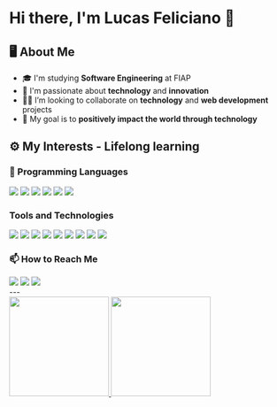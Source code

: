 # Hi there, I'm Lucas Feliciano 👋

## 🖥️ About Me
- 🎓 I'm studying **Software Engineering** at FIAP
- 💼 I'm passionate about **technology** and **innovation**
- 👨‍💻 I’m looking to collaborate on **technology** and **web development** projects
- 🚀 My goal is to **positively impact the world through technology**

## ⚙️ My Interests - Lifelong learning
### 🔧 Programming Languages 
<img src="https://cdn.jsdelivr.net/gh/devicons/devicon@latest/icons/c/c-original.svg" />
<img src="https://cdn.jsdelivr.net/gh/devicons/devicon@latest/icons/embeddedc/embeddedc-original.svg" />
<img src="https://cdn.jsdelivr.net/gh/devicons/devicon@latest/icons/javascript/javascript-original.svg" />
<img src="https://cdn.jsdelivr.net/gh/devicons/devicon@latest/icons/python/python-original.svg" />
<img src="https://cdn.jsdelivr.net/gh/devicons/devicon@latest/icons/azuresqldatabase/azuresqldatabase-original.svg" />          
<img src="https://cdn.jsdelivr.net/gh/devicons/devicon@latest/icons/php/php-original.svg" />

### Tools and Technologies
<img src="https://cdn.jsdelivr.net/gh/devicons/devicon@latest/icons/azure/azure-original.svg" />     
<img src="https://cdn.jsdelivr.net/gh/devicons/devicon@latest/icons/docker/docker-original.svg" />
<img src="https://cdn.jsdelivr.net/gh/devicons/devicon@latest/icons/arduino/arduino-original.svg" />
<img src="https://cdn.jsdelivr.net/gh/devicons/devicon@latest/icons/bash/bash-original.svg" />
<img src="https://cdn.jsdelivr.net/gh/devicons/devicon@latest/icons/git/git-original.svg" />          
<img src="https://cdn.jsdelivr.net/gh/devicons/devicon@latest/icons/notion/notion-original.svg" />
<img src="https://cdn.jsdelivr.net/gh/devicons/devicon@latest/icons/react/react-original.svg" />
<img src="https://cdn.jsdelivr.net/gh/devicons/devicon@latest/icons/vscode/vscode-original.svg" />
<img src="https://cdn.jsdelivr.net/gh/devicons/devicon@latest/icons/xd/xd-original.svg" />                           

### 📫 How to Reach Me
<div>
  <a href="https://music.youtube.com/channel/UCfK1n53Tq9pkhQJdpSblkbQ?si=UpnUZ1wYLlJWQWyf)" target="_blank"><img loading="lazy" src="https://img.shields.io/badge/YouTube-FF0000?style=for-the-badge&logo=youtube&logoColor=white" target="_blank"></a>
  <a href = "mailto:lucas.for.study.42@gmail.com"><img loading="lazy" src="https://img.shields.io/badge/Gmail-D14836?style=for-the-badge&logo=gmail&logoColor=white" target="_blank"></a>
  <a href="https://www.linkedin.com/in/lucas-feliciano-software/)" target="_blank"><img loading="lazy" src="https://img.shields.io/badge/-LinkedIn-%230077B5?style=for-the-badge&logo=linkedin&logoColor=white" target="_blank"></a>   
</div>
---
<div>
  <a href="https://github.com/Felici4no">
    <img loading="lazy" height="180em" src="https://github-readme-stats.vercel.app/api/top-langs/?username=Felici4no&layout=compact&langs_count=7&theme=dracula"/>
    <img loading="lazy" height="180em" src="https://github-readme-stats.vercel.app/api?username=Felici4no&show_icons=true&theme=dracula&include_all_commits=true&count_private=true"/>
  </a>
</div>
